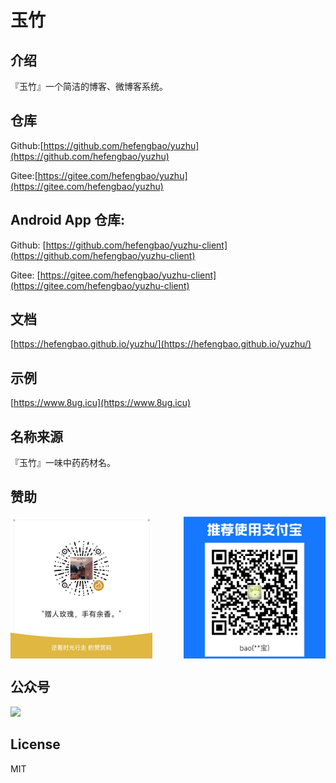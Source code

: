 # 玉竹

## 介绍

『玉竹』一个简洁的博客、微博客系统。

## 仓库

Github:[https://github.com/hefengbao/yuzhu](https://github.com/hefengbao/yuzhu)

Gitee:[https://gitee.com/hefengbao/yuzhu](https://gitee.com/hefengbao/yuzhu)

## Android App 仓库:

Github: [https://github.com/hefengbao/yuzhu-client](https://github.com/hefengbao/yuzhu-client)

Gitee: [https://gitee.com/hefengbao/yuzhu-client](https://gitee.com/hefengbao/yuzhu-client)

## 文档

[https://hefengbao.github.io/yuzhu/](https://hefengbao.github.io/yuzhu/)   

## 示例

[https://www.8ug.icu](https://www.8ug.icu)

## 名称来源

『玉竹』一味中药药材名。

## 赞助

<div style=" display: flex;justify-content: space-between;">
<img src="screenshot/wechatpay.png" style="width: 45%" alt="微信赞赏码">
<img src="screenshot/alipay.jpg" style="width: 45%" alt="支付宝赞赏码">
</div>

## 公众号

![](screenshot/公众号.png)

## License

MIT
